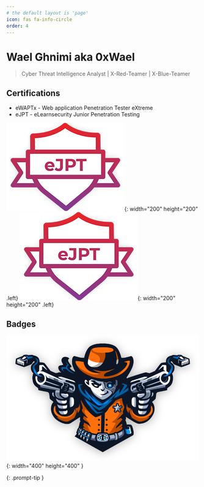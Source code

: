 ```yaml
---
# the default layout is 'page'
icon: fas fa-info-circle
order: 4
---
```

# Wael Ghnimi aka 0xWael

> Cyber Threat Intelligence Analyst | X-Red-Teamer | X-Blue-Teamer

## Certifications
- eWAPTx - Web application Penetration Tester eXtreme
- eJPT - eLearnsecurity Junior Penetration Testing

![ejpt.png](assets/img/certs/ejpt.png){: width="200" height="200" .left} ![ewapt.png](assets/img/certs/ejpt.png){: width="200" height="200" .left}

## Badges
![pro-lab-dante.svg](assets/img/ic-dante-overview.svg){: width="400" height="400" }


{: .prompt-tip }
